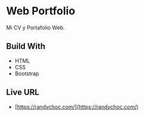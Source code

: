 # Web Portfolio
Mi CV y Portafolio Web. 

## Build With
- HTML
- CSS
- Bootstrap

## Live URL
- [https://randychoc.com/](https://randychoc.com/)
